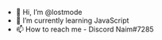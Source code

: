 - 👋 Hi, I’m @lostmode
- 🌱 I’m currently learning JavaScript
- 📫 How to reach me - Discord Naim#7285
